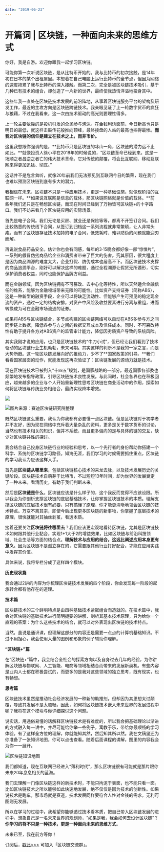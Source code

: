 ```yaml
---
date: "2019-06-23"
---  
```

      
# 开篇词 | 区块链，一种面向未来的思维方式
你好，我是自游。欢迎你跟我一起学习区块链。

可能你第一次听说区块链，是从比特币开始的。我与比特币的初次接触，是14年初在日本的某个出租屋里。本想着在自己电脑上运行比特币的全节点，但因为网络的速度拖累了我与比特币的深入接触。而第二次，完全是被区块链技术吸引，基于几种已有技术的组合，却创造了一片新的世界，最终使我热情洋溢地投身其中。

这些年我一直处在区块链技术发展的前沿阵地，从事着区块链服务平台的架构及研发工作，最近的主攻方向是区块链跨链技术。我亲眼见证了上一轮数字货币的疯狂与狼藉，不过在我看来，这一次由技术驱动的高光则要理性得多。

上一轮主要依靠的是投机引发的全民参与泡沫。在金钱利诱面前，今日新高也只是明日的最低，就这样击鼓传花般推向顶峰，最终接盘的人站的最高也摔得最惨。**而我对区块链的信仰是建立在技术之上，而非币价。**

这里我想跟你强调的是，**比特币只是区块链的冰山一角，区块链的潜力远不止如此。**就像投资人徐小平在2018年的时候说的，“区块链革命已经到来。这是一场顺之者昌逆之者亡的伟大技术革命。它对传统的颠覆，将会比互联网、移动互联网来得更加迅猛、彻底。”

这话并不是危言耸听，就像20年前我们无法预见到互联网今日的繁荣，现在我们也难以预测区块链到底有多大的潜力。

<!-- [[[read_end]]] -->

我相信在未来，区块链不只是一种应用技术，更是一种基础设施，就像现阶段的互联网一样。**如果说互联网是信息的载体，那区块链网络就是价值的载体。**前些年我们还只是在畅想区块链，而现在时间已经到了万物皆可区块链+的十字路口。我们不妨来看几个区块链应用的实际场景。

首先是电子合同。我们无论是买房、就业还是保险等等，都离不开签订合同。我们比较熟悉的传统线下合同，从签订到归档这一系列流程就非常繁琐，让人非常头疼。而有了区块链存证技术加持的电子合同，低效耗时、难以防伪的问题就能迎刃而解。

再说说食品药品安全。估计你也会有同感，每年的3·15晚会都好像一部“惊悚片”，一系列的假冒伪劣商品给企业和消费者带来了巨大的伤害。究其原因，很大程度上是因为商品溯源的难度太大，企业打假、防伪成本也居高不下。而区块链技术支撑的商品追溯平台，刚好可以解决这样的难题，通过全程溯源让假货无所遁形，切实保护消费者权益，同时也能保护品牌方利益。

而在金融领域，因为区块链拥有不可篡改、去中心化等特性，所以天然适合金融信任的维系，能够为金融领域带来无限的可能性。比如资产支持证券（简称ABS），这是一种新型的融资手段，企业可以将缺乏流动性、但能够产生可预见的稳定现金流的资产，通过一定的结构安排，对资产中风险及收益要素进行分离与重组，进而转换成为可在金融市场流通的证券。

如果将ABS与区块链结合，多节点构建的区块链网络可以自动在ABS多参与方之间同步链上数据，降低各参与方之间的数据交互成本及信任成本。同时，不可篡改特性有助于提升各方对ABS资产的监管审计能力，降低因劣质资产导致的系统风险。

其实我刚才说的应用，也只是区块链技术的“牛刀小试”，但已经让我们看到了技术驱动的区块链行业生机勃勃，未来可期。其实这样的判断不是我的一家之言，而是大势所趋。这一轮区块链发展向好的推动力，少不了**国家政策的引导。**我们看看国家层面的动作，就能发现这再次验证了：区块链发展的源动力就是技术。

现在区块链技术已被列入“十四五”规划，是国家战略的一部分。最近国家各部委也频繁地发布指导政策，引导区块链技术良性发展。与此同时，社会各界也在积极回应，越来越多的企业与个人开始重新理性思考区块链在商业活动中的作用，探索如何将区块链与传统业务相结合，最终实现降本增效。

![](./httpsstatic001geekbangorgresourceimage9ddf9d79a457837a4a89b6891a16d076dfdf.jpg)

![](./httpsstatic001geekbangorgresourceimage8399833cb79e2f57aa682948b7c21d8d8499.jpg "图片来源：赛迪区块链研究院整理")

既然区块链这么重要，我认为你我都有必要懂一点区块链。但是区块链对于初学者并不友好，因为现在网络中充斥着大量杂乱的资料，更多是关于数字货币的讨论，当然也有技术相关的知识，但并不系统，而且更多偏向的是与具体的链的交互，缺少对区块链共性的探讨。

我会结合自己投身区块链行业的经验和思考，以一个先行者的身份帮助你搭建一个科学、系统的区块链学习路径。知海无涯，我们学习的时候需要抓住重点，区块链的学习我认为应该这样入手。

首先是**区块链从哪里来**，包括区块链核心技术的来龙去脉，以及技术发展历史的关键阶段。区块链技术自萌芽于比特币，不过短短13年时间，却为世界的发展奠定了一种未来。看清历史，有助于我们判断未来。

然后是**区块链是什么**。区块链应该是什么样子的，这个我反而觉得不应该设限。所以我会为你剖析支撑区块链的底层基础技术，让你掌握区块链技术的本质。理解支撑区块链的底层技术很有必要，只有搞懂了原理，你才能更清晰地领会区块链的技术特点。万变不离其宗，即使今后出现更多区块链的新事物，你掌握了底层技术的原理，很快就能对其抽丝剥茧，看透本质。

接着还要关注**区块链将往哪里去**？我们应该更宏观地看待区块链，尤其是区块链技术如何跟其他行业黏合，实现1+1大于2的增益效果，比如区块链与前沿科技领域、社会生活等方面的结合点。**理解技术与应用的结合，这远比阐述应用本身更有意义**。因为区块链不是孤立存在的，它需要跟其他行业打好配合，才能在应用实践中发挥其价值。

具体来说，我将专栏分成了这样四个模块。

**历史现状篇**

我会通过2讲的内容为你梳理区块链技术发展的四个阶段，你会发现每一阶段的起承转合都有他存在的道理。

**技术篇**

区块链技术的三个鲜明特点是由四种基础技术紧密组合而造就的。在技术篇中，我会对区块链的基础技术进行简明扼要的讲解，剖析其基本技术原理，只为给你一个直观的答案：为什么这些技术的结合，就可以对外表现出区块链的技术特点。

当然，虽说是通识课，但理解这部分的内容还是需要一点点的计算机基础知识。不过不用担心，我会使用大量的图例和形象的例子辅助你理解。

**“区块链+”篇**

在“区块链+”篇中，我会结合全社会的探索方向以及自身过去几年的经验，为你讲解区块链与物联网、人工智能、电商等领域相结合而带来的发展新契机。有些内容是业内人士都在积极尝试的，而更多的是我对这些领域的独立思考，既有现实，也有畅想。

**思考篇**

区块链技术虽然是推动社会经济发展的一种新的助推剂，但却因为其思想太过颠覆，导致其发展不是太顺畅。因此，如何将区块链技术嵌入未来世界的发展进程中呢？我将在这个模块与你详细探讨这个问题。

说实话，用通俗易懂的话解释区块链技术是有难度的，所以我会把基础理论以渐进的方式融入每一讲中，并尽可能给你举一些例子，寓教于乐，带给你最顺畅的学习体验。有了这样全方位的理解，你就能知其然，然后知其所以然。我在文稿里还为你准备了一张知识地图，你可以点击查看。随着后面课程的讲解，图里的内容我会为你一一展开。

![](./httpsstatic001geekbangorgresourceimageb980b91de92f93e88159b4c8559443064580.jpg "区块链知识地图")

我们都知道，现在互联网已经进入“薄利时代”，那么区块链很有可能就是那片跟你未来20年息息相关的蓝海。

我们去理解一门像区块链这样的新技术时，不能只拘泥于表面，也不能只看一面。比如区块链技术之所以能够如此快速地发展，绝不仅仅是因为技术的创新性。如果说技术是跑车，那市场就是赛道。技术发展同样要符合人性对金钱的需求，无利可图则无发展。

所以在学习的过程中，我希望你能够透过技术看本质，把自己带入区块链发展的进程中，想象自己是一名未来世界的规划师，“如果是我，我会如何去设计区块链”？**你学习的将不只是一种技术，更是一种面向未来的思维方式**。

未来已至，我在前方等你！

订阅后，[戳此>>>](https://jinshuju.net/f/iKf3Go) 可加入「区块链交流群」。